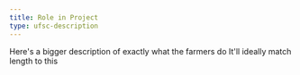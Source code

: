 ```yaml
---
title: Role in Project
type: ufsc-description
---
```

Here's a bigger description of exactly what the farmers do It'll ideally match length to this
